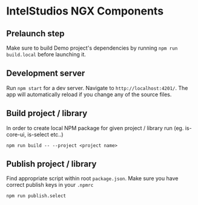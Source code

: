 # IntelStudios NGX Components


## Prelaunch step

Make sure to build Demo project's dependencies by running `npm run build.local` before launching it.

## Development server

Run `npm start` for a dev server. Navigate to `http://localhost:4201/`. The app will automatically reload if you change any of the source files.


## Build project / library

In order to create local NPM package for given project / library run (eg. is-core-ui, is-select etc..)

```
npm run build -- --project <project name>
```

## Publish project / library

Find appropriate script within root `package.json`. Make sure you have correct publish keys in your `.npmrc` 

```
npm run publish.select
```
